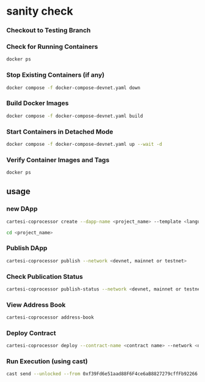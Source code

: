 # sanity check

### Checkout to Testing Branch

### Check for Running Containers
```bash
docker ps
```

### Stop Existing Containers (if any)
```bash
docker compose -f docker-compose-devnet.yaml down
```

### Build Docker Images
```bash
docker compose -f docker-compose-devnet.yaml build
```

### Start Containers in Detached Mode
```bash
docker compose -f docker-compose-devnet.yaml up --wait -d
```

### Verify Container Images and Tags
```bash
docker ps
```

## usage

### new DApp
```bash
cartesi-coprocessor create --dapp-name <project_name> --template <language template>
```

```bash
cd <project_name>
```

### Publish DApp
```bash
cartesi-coprocessor publish --network <devnet, mainnet or testnet>
```

### Check Publication Status
```bash
cartesi-coprocessor publish-status --network <devnet, mainnet or testnet>
```

### View Address Book
```bash
cartesi-coprocessor address-book
```

### Deploy Contract
```bash
cartesi-coprocessor deploy --contract-name <contract name> --network <devnet, mainnet or testnet> --constructor-args <devnet-task-issuer-address> <machine-hash>
```

### Run Execution (using cast)
```bash
cast send --unlocked --from 0xf39Fd6e51aad88F6F4ce6aB8827279cffFb92266 <deployed-contract-address> "runExecution(bytes)" "0x1234"
```
